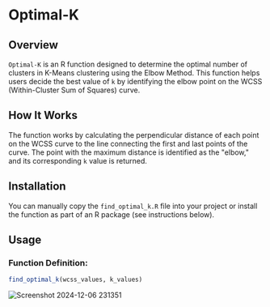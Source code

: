 # Optimal-K

## Overview
`Optimal-K` is an R function designed to determine the optimal number of clusters in K-Means clustering using the Elbow Method. This function helps users decide the best value of `k` by identifying the elbow point on the WCSS (Within-Cluster Sum of Squares) curve.

## How It Works
The function works by calculating the perpendicular distance of each point on the WCSS curve to the line connecting the first and last points of the curve. The point with the maximum distance is identified as the "elbow," and its corresponding `k` value is returned.

## Installation
You can manually copy the `find_optimal_k.R` file into your project or install the function as part of an R package (see instructions below).

## Usage
### Function Definition:
```R
find_optimal_k(wcss_values, k_values)
```

![Screenshot 2024-12-06 231351](https://github.com/user-attachments/assets/8f8d667e-33d9-4079-ae00-a3d5d0bd241c)

